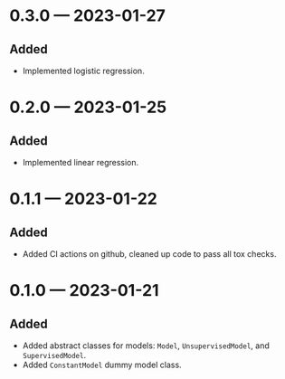 
<a id='changelog-0.3.0'></a>
# 0.3.0 — 2023-01-27

## Added

- Implemented logistic regression.

<a id='changelog-0.2.0'></a>
# 0.2.0 — 2023-01-25

## Added

- Implemented linear regression.

<a id='changelog-0.1.1'></a>
# 0.1.1 — 2023-01-22

## Added

- Added CI actions on github, cleaned up code to pass all tox checks.

<a id='changelog-0.1.0'></a>
# 0.1.0 — 2023-01-21

## Added

- Added abstract classes for models: `Model`, `UnsupervisedModel`, and `SupervisedModel`.
- Added `ConstantModel` dummy model class.
